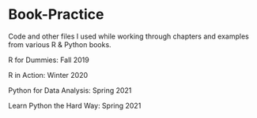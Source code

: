 # Book-Practice
Code and other files I used while working through chapters and examples from various R & Python books.

R for Dummies: Fall 2019

R in Action: Winter 2020

Python for Data Analysis: Spring 2021

Learn Python the Hard Way: Spring 2021
